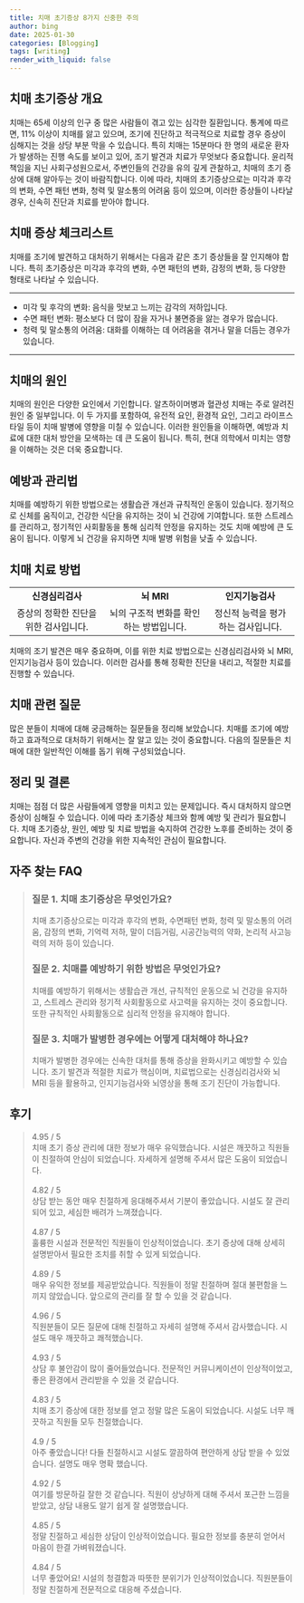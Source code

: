 ```yaml
---
title: 치매 초기증상 8가지 신중한 주의
author: bing
date: 2025-01-30
categories: [Blogging]
tags: [writing]
render_with_liquid: false
---
```



<h2 id='치매 초기증상 개요'>치매 초기증상 개요</h2>

<p>치매는 65세 이상의 인구 중 많은 사람들이 겪고 있는 심각한 질환입니다. 통계에 따르면, 11% 이상이 치매를 앓고 있으며, 조기에 진단하고 적극적으로 치료할 경우 증상이 심해지는 것을 상당 부분 막을 수 있습니다. 특히 치매는 15분마다 한 명의 새로운 환자가 발생하는 진행 속도를 보이고 있어, 조기 발견과 치료가 무엇보다 중요합니다. 윤리적 책임을 지닌 사회구성원으로서, 주변인들의 건강을 유의 깊게 관찰하고, 치매의 초기 증상에 대해 알아두는 것이 바람직합니다. 이에 따라, 치매의 초기증상으로는 미각과 후각의 변화, 수면 패턴 변화, 청력 및 말소통의 어려움 등이 있으며, 이러한 증상들이 나타날 경우, 신속히 진단과 치료를 받아야 합니다.</p>

<h2 id='치매 증상 체크리스트'>치매 증상 체크리스트</h2>

<p>치매를 조기에 발견하고 대처하기 위해서는 다음과 같은 초기 증상들을 잘 인지해야 합니다. 특히 초기증상은 미각과 후각의 변화, 수면 패턴의 변화, 감정의 변화, 등 다양한 형태로 나타날 수 있습니다.</p>

<hr />

<ul>
    <li>미각 및 후각의 변화: 음식을 맛보고 느끼는 감각의 저하입니다.</li>
    <li>수면 패턴 변화: 평소보다 더 많이 잠을 자거나 불면증을 앓는 경우가 많습니다.</li>
    <li>청력 및 말소통의 어려움: 대화를 이해하는 데 어려움을 겪거나 말을 더듬는 경우가 있습니다.</li>
</ul>

<hr />

<h2 id='치매의 원인'>치매의 원인</h2>

<p>치매의 원인은 다양한 요인에서 기인합니다. 알츠하이머병과 혈관성 치매는 주로 알려진 원인 중 일부입니다. 이 두 가지를 포함하여, 유전적 요인, 환경적 요인, 그리고 라이프스타일 등이 치매 발병에 영향을 미칠 수 있습니다. 이러한 원인들을 이해하면, 예방과 치료에 대한 대처 방안을 모색하는 데 큰 도움이 됩니다. 특히, 현대 의학에서 미치는 영향을 이해하는 것은 더욱 중요합니다.</p>

<h2 id='예방과 관리법'>예방과 관리법</h2>

<p>치매를 예방하기 위한 방법으로는 생활습관 개선과 규칙적인 운동이 있습니다. 정기적으로 신체를 움직이고, 건강한 식단을 유지하는 것이 뇌 건강에 기여합니다. 또한 스트레스를 관리하고, 정기적인 사회활동을 통해 심리적 안정을 유지하는 것도 치매 예방에 큰 도움이 됩니다. 이렇게 뇌 건강을 유지하면 치매 발병 위험을 낮출 수 있습니다.</p>

<h2 id='치매 치료 방법'>치매 치료 방법</h2>

<table>
    <tr>
        <td style="text-align: center; height: 17px;"><b>신경심리검사</b></td>
        <td style="text-align: center; height: 17px;"><b>뇌 MRI</b></td>
        <td style="text-align: center; height: 17px;"><b>인지기능검사</b></td>
    </tr>
    <tr>
        <td style="text-align: center; height: 17px;">증상의 정확한 진단을 위한 검사입니다.</td>
        <td style="text-align: center; height: 17px;">뇌의 구조적 변화를 확인하는 방법입니다.</td>
        <td style="text-align: center; height: 17px;">정신적 능력을 평가하는 검사입니다.</td>
    </tr>
</table>

<p>치매의 조기 발견은 매우 중요하며, 이를 위한 치료 방법으로는 신경심리검사와 뇌 MRI, 인지기능검사 등이 있습니다. 이러한 검사를 통해 정확한 진단을 내리고, 적절한 치료를 진행할 수 있습니다.</p>

<h2 id='치매 관련 질문'>치매 관련 질문</h2>

<p>많은 분들이 치매에 대해 궁금해하는 질문들을 정리해 보았습니다. 치매를 조기에 예방하고 효과적으로 대처하기 위해서는 잘 알고 있는 것이 중요합니다. 다음의 질문들은 치매에 대한 일반적인 이해를 돕기 위해 구성되었습니다.</p>

<h2 id='정리 및 결론'>정리 및 결론</h2>

<p>치매는 점점 더 많은 사람들에게 영향을 미치고 있는 문제입니다. 즉시 대처하지 않으면 증상이 심해질 수 있습니다. 이에 따라 초기증상 체크와 함께 예방 및 관리가 필요합니다. 치매 초기증상, 원인, 예방 및 치료 방법을 숙지하여 건강한 노후를 준비하는 것이 중요합니다. 자신과 주변의 건강을 위한 지속적인 관심이 필요합니다.</p>


<h2 id='자주_찾는_FAQ'>자주 찾는 FAQ</h2>
<div itemscope="" itemtype="https://schema.org/FAQPage"> 
<blockquote> 
<div itemscope="" itemprop="mainEntity" itemtype="https://schema.org/Question"> 
<h3 itemprop="name">질문 1. 치매 초기증상은 무엇인가요?</h3> 
<div itemscope="" itemprop="acceptedAnswer" itemtype="https://schema.org/Answer"> 
<span itemprop="text"> 
<p>치매 초기증상으로는 미각과 후각의 변화, 수면패턴 변화, 청력 및 말소통의 어려움, 감정의 변화, 기억력 저하, 말이 더듬거림, 시공간능력의 약화, 논리적 사고능력의 저하 등이 있습니다.</p> 
</span> 
</div> 
</div> 
<div itemscope="" itemprop="mainEntity" itemtype="https://schema.org/Question"> 
<h3 itemprop="name">질문 2. 치매를 예방하기 위한 방법은 무엇인가요?</h3> 
<div itemscope="" itemprop="acceptedAnswer" itemtype="https://schema.org/Answer"> 
<span itemprop="text"> 
<p>치매를 예방하기 위해서는 생활습관 개선, 규칙적인 운동으로 뇌 건강을 유지하고, 스트레스 관리와 정기적 사회활동으로 사고력을 유지하는 것이 중요합니다. 또한 규칙적인 사회활동으로 심리적 안정을 유지해야 합니다.</p> 
</span> 
</div> 
</div> 
<div itemscope="" itemprop="mainEntity" itemtype="https://schema.org/Question"> 
<h3 itemprop="name">질문 3. 치매가 발병한 경우에는 어떻게 대처해야 하나요?</h3> 
<div itemscope="" itemprop="acceptedAnswer" itemtype="https://schema.org/Answer"> 
<span itemprop="text"> 
<p>치매가 발병한 경우에는 신속한 대처를 통해 증상을 완화시키고 예방할 수 있습니다. 조기 발견과 적절한 치료가 핵심이며, 치료법으로는 신경심리검사와 뇌 MRI 등을 활용하고, 인지기능검사와 뇌영상을 통해 조기 진단이 가능합니다.</p> 
</span> 
</div> 
</div> 
</blockquote> 
</div>
<h2 id='후기'>후기</h2>
<div itemscope itemtype="https://schema.org/Product">
  <blockquote>
  <div itemprop="review" itemscope itemtype="https://schema.org/Review">
      <div itemprop="reviewRating" itemscope itemtype="https://schema.org/Rating"> <span itemprop="ratingValue">4.95</span> / <span itemprop="bestRating">5</span> </div>
      <span itemprop="reviewBody">치매 초기 증상 관리에 대한 정보가 매우 유익했습니다. 시설은 깨끗하고 직원들이 친절하여 안심이 되었습니다. 자세하게 설명해 주셔서 많은 도움이 되었습니다.</span>
  </div>
  <br>
  <div itemprop="review" itemscope itemtype="https://schema.org/Review">
      <div itemprop="reviewRating" itemscope itemtype="https://schema.org/Rating"> <span itemprop="ratingValue">4.82</span> / <span itemprop="bestRating">5</span> </div>
      <span itemprop="reviewBody">상담 받는 동안 매우 친절하게 응대해주셔서 기분이 좋았습니다. 시설도 잘 관리되어 있고, 세심한 배려가 느껴졌습니다.</span>
  </div>
  <br>
  <div itemprop="review" itemscope itemtype="https://schema.org/Review">
      <div itemprop="reviewRating" itemscope itemtype="https://schema.org/Rating"> <span itemprop="ratingValue">4.87</span> / <span itemprop="bestRating">5</span> </div>
      <span itemprop="reviewBody">훌륭한 시설과 전문적인 직원들이 인상적이었습니다. 초기 증상에 대해 상세히 설명받아서 필요한 조치를 취할 수 있게 되었습니다.</span>
  </div>
  <br>
  <div itemprop="review" itemscope itemtype="https://schema.org/Review">
      <div itemprop="reviewRating" itemscope itemtype="https://schema.org/Rating"> <span itemprop="ratingValue">4.89</span> / <span itemprop="bestRating">5</span> </div>
      <span itemprop="reviewBody">매우 유익한 정보를 제공받았습니다. 직원들이 정말 친절하며 절대 불편함을 느끼지 않았습니다. 앞으로의 관리를 잘 할 수 있을 것 같습니다.</span>
  </div>
  <br>
  <div itemprop="review" itemscope itemtype="https://schema.org/Review">
      <div itemprop="reviewRating" itemscope itemtype="https://schema.org/Rating"> <span itemprop="ratingValue">4.96</span> / <span itemprop="bestRating">5</span> </div>
      <span itemprop="reviewBody">직원분들이 모든 질문에 대해 친절하고 자세히 설명해 주셔서 감사했습니다. 시설도 매우 깨끗하고 쾌적했습니다.</span>
  </div>
  <br>
  <div itemprop="review" itemscope itemtype="https://schema.org/Review">
      <div itemprop="reviewRating" itemscope itemtype="https://schema.org/Rating"> <span itemprop="ratingValue">4.93</span> / <span itemprop="bestRating">5</span> </div>
      <span itemprop="reviewBody">상담 후 불안감이 많이 줄어들었습니다. 전문적인 커뮤니케이션이 인상적이었고, 좋은 환경에서 관리받을 수 있을 것 같습니다.</span>
  </div>
  <br>
  <div itemprop="review" itemscope itemtype="https://schema.org/Review">
      <div itemprop="reviewRating" itemscope itemtype="https://schema.org/Rating"> <span itemprop="ratingValue">4.83</span> / <span itemprop="bestRating">5</span> </div>
      <span itemprop="reviewBody">치매 초기 증상에 대한 정보를 얻고 정말 많은 도움이 되었습니다. 시설도 너무 깨끗하고 직원들 모두 친절했습니다.</span>
  </div>
  <br>
  <div itemprop="review" itemscope itemtype="https://schema.org/Review">
      <div itemprop="reviewRating" itemscope itemtype="https://schema.org/Rating"> <span itemprop="ratingValue">4.9</span> / <span itemprop="bestRating">5</span> </div>
      <span itemprop="reviewBody">아주 좋았습니다! 다들 친절하시고 시설도 깔끔하여 편안하게 상담 받을 수 있었습니다. 설명도 매우 명확 했습니다.</span>
  </div>
  <br>
  <div itemprop="review" itemscope itemtype="https://schema.org/Review">
      <div itemprop="reviewRating" itemscope itemtype="https://schema.org/Rating"> <span itemprop="ratingValue">4.92</span> / <span itemprop="bestRating">5</span> </div>
      <span itemprop="reviewBody">여기를 방문하길 잘한 것 같습니다. 직원이 상냥하게 대해 주셔서 포근한 느낌을 받았고, 상담 내용도 알기 쉽게 잘 설명했습니다.</span>
  </div>
  <br>
  <div itemprop="review" itemscope itemtype="https://schema.org/Review">
      <div itemprop="reviewRating" itemscope itemtype="https://schema.org/Rating"> <span itemprop="ratingValue">4.85</span> / <span itemprop="bestRating">5</span> </div>
      <span itemprop="reviewBody">정말 친절하고 세심한 상담이 인상적이었습니다. 필요한 정보를 충분히 얻어서 마음이 한결 가벼워졌습니다.</span>
  </div>
  <br>
  <div itemprop="review" itemscope itemtype="https://schema.org/Review">
      <div itemprop="reviewRating" itemscope itemtype="https://schema.org/Rating"> <span itemprop="ratingValue">4.84</span> / <span itemprop="bestRating">5</span> </div>
      <span itemprop="reviewBody">너무 좋았어요! 시설의 청결함과 따뜻한 분위기가 인상적이었습니다. 직원분들이 정말 친절하게 전문적으로 대응해 주셨습니다.</span>
  </div>
  </blockquote>
</div>
